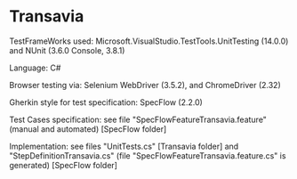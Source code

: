 # Transavia

TestFrameWorks used: Microsoft.VisualStudio.TestTools.UnitTesting (14.0.0) and NUnit (3.6.0 Console, 3.8.1)

Language: C#

Browser testing via: Selenium WebDriver (3.5.2), and ChromeDriver (2.32)

Gherkin style for test specification: SpecFlow (2.2.0)

Test Cases specification: see file "SpecFlowFeatureTransavia.feature" (manual and automated) [SpecFlow folder]

Implementation: see files "UnitTests.cs" [Transavia folder] and "StepDefinitionTransavia.cs" (file "SpecFlowFeatureTransavia.feature.cs" is generated) [SpecFlow folder]
